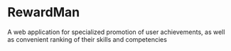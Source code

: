 # RewardMan
A web application for specialized promotion of user achievements, as well as convenient ranking of their skills and competencies
